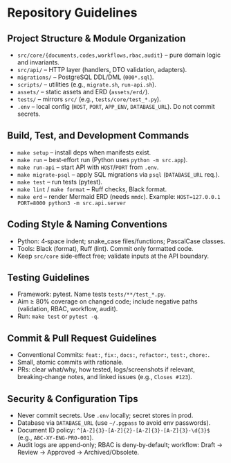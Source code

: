 # Repository Guidelines

## Project Structure & Module Organization
- `src/core/{documents,codes,workflows,rbac,audit}` – pure domain logic and invariants.
- `src/api/` – HTTP layer (handlers, DTO validation, adapters).
- `migrations/` – PostgreSQL DDL/DML (`000*.sql`).
- `scripts/` – utilities (e.g., `migrate.sh`, `run-api.sh`).
- `assets/` – static assets and ERD (`assets/erd/`).
- `tests/` – mirrors `src/` (e.g., `tests/core/test_*.py`).
- `.env` – local config (`HOST`, `PORT`, `APP_ENV`, `DATABASE_URL`). Do not commit secrets.

## Build, Test, and Development Commands
- `make setup` – install deps when manifests exist.
- `make run` – best‑effort run (Python uses `python -m src.app`).
- `make run-api` – start API with `HOST`/`PORT` from `.env`.
- `make migrate-psql` – apply SQL migrations via `psql` (`DATABASE_URL` req.).
- `make test` – run tests (pytest).
- `make lint` / `make format` – Ruff checks, Black format.
- `make erd` – render Mermaid ERD (needs `mmdc`).
Example: `HOST=127.0.0.1 PORT=8000 python3 -m src.api.server`

## Coding Style & Naming Conventions
- Python: 4‑space indent; snake_case files/functions; PascalCase classes.
- Tools: Black (format), Ruff (lint). Commit only formatted code.
- Keep `src/core` side‑effect free; validate inputs at the API boundary.

## Testing Guidelines
- Framework: pytest. Name tests `tests/**/test_*.py`.
- Aim ≥ 80% coverage on changed code; include negative paths (validation, RBAC, workflow, audit).
- Run: `make test` or `pytest -q`.

## Commit & Pull Request Guidelines
- Conventional Commits: `feat:`, `fix:`, `docs:`, `refactor:`, `test:`, `chore:`.
- Small, atomic commits with rationale.
- PRs: clear what/why, how tested, logs/screenshots if relevant, breaking‑change notes, and linked issues (e.g., `Closes #123`).

## Security & Configuration Tips
- Never commit secrets. Use `.env` locally; secret stores in prod.
- Database via `DATABASE_URL` (use `~/.pgpass` to avoid env passwords).
- Document ID policy: `^[A-Z]{3}-[A-Z]{2}-[A-Z]{3}-[A-Z]{3}-\d{3}$` (e.g., `ABC-XY-ENG-PRO-001`).
- Audit logs are append‑only; RBAC is deny‑by‑default; workflow: Draft → Review → Approved → Archived/Obsolete.
